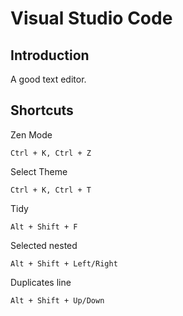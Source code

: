 # Visual Studio Code

## Introduction

A good text editor.

## Shortcuts

Zen Mode

    Ctrl + K, Ctrl + Z

Select Theme

    Ctrl + K, Ctrl + T

Tidy

    Alt + Shift + F

Selected nested

    Alt + Shift + Left/Right

Duplicates line

    Alt + Shift + Up/Down